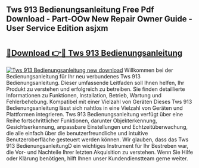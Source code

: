 ## Tws 913 Bedienungsanleitung Free Pdf Download - Part-OOw New Repair Owner Guide - User Service Edition asjxm

# <h2><a href="http://df64ly.blite.top/?on=Tws+913+Bedienungsanleitung">🔗Download 👉🔴 Tws 913 Bedienungsanleitung</a></h2>

[![Tws 913 Bedienungsanleitung new download](https://i.imgur.com/lujVjoI.png)](http://df64ly.blite.top/?on=Tws+913+Bedienungsanleitung)
Willkommen bei der Bedienungsanleitung für Ihr neu verbundenes Tws 913 Bedienungsanleitung. Dieser umfassende Leitfaden soll Ihnen helfen, Ihr Produkt zu verstehen und erfolgreich zu betreiben. Sie finden detaillierte Informationen zu Funktionen, Installation, Betrieb, Wartung und Fehlerbehebung. Kompatibel mit einer Vielzahl von Geräten Dieses Tws 913 Bedienungsanleitung lässt sich nahtlos in eine Vielzahl von Geräten und Plattformen integrieren. Tws 913 Bedienungsanleitung verfügt über eine Reihe fortschrittlicher Funktionen, darunter Objekterkennung, Gesichtserkennung, anpassbare Einstellungen und Echtzeitüberwachung, die alle einfach über die benutzerfreundliche und intuitive Benutzeroberfläche gesteuert werden können. Wir glauben, dass das Tws 913 BedienungsanleitungD ein wichtiges Instrument für Ihr Bestreben war, die Vor- und Nachteile Ihrer letzten Akquisition zu verstehen. Wenn Sie Hilfe oder Klärung benötigen, hilft Ihnen unser Kundendienstteam gerne weiter.
